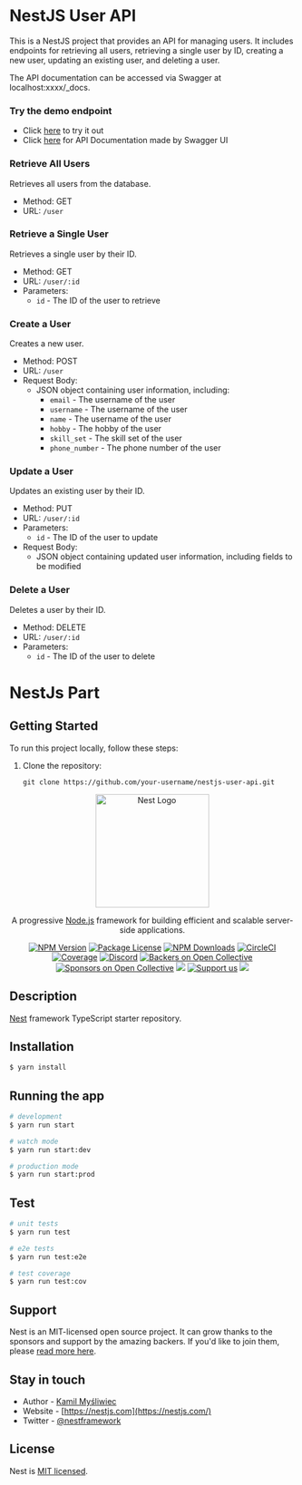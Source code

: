 # NestJS User API

This is a NestJS project that provides an API for managing users. It includes endpoints for retrieving all users, retrieving a single user by ID, creating a new user, updating an existing user, and deleting a user.

The API documentation can be accessed via Swagger at localhost:xxxx/_docs.
### Try the demo endpoint
 - Click [here](https://viridian-mackerel-wear.cyclic.app/) to try it out
 - Click [here](https://viridian-mackerel-wear.cyclic.app/_docs) for API Documentation made by Swagger UI 

### Retrieve All Users

Retrieves all users from the database.

- Method: GET
- URL: `/user`

### Retrieve a Single User

Retrieves a single user by their ID.

- Method: GET
- URL: `/user/:id`
- Parameters:
  - `id` - The ID of the user to retrieve

### Create a User

Creates a new user.

- Method: POST
- URL: `/user`
- Request Body:
  - JSON object containing user information, including:
    - `email` - The username of the user
    - `username` - The username of the user
    - `name` - The username of the user
    - `hobby` - The hobby of the user
    - `skill_set` - The skill set of the user
    - `phone_number` - The phone number of the user

### Update a User

Updates an existing user by their ID.

- Method: PUT
- URL: `/user/:id`
- Parameters:
  - `id` - The ID of the user to update
- Request Body:
  - JSON object containing updated user information, including fields to be modified

### Delete a User

Deletes a user by their ID.

- Method: DELETE
- URL: `/user/:id`
- Parameters:
  - `id` - The ID of the user to delete


# NestJs Part
## Getting Started

To run this project locally, follow these steps:

1. Clone the repository:

   ```shell
   git clone https://github.com/your-username/nestjs-user-api.git

<p align="center">
  <a href="http://nestjs.com/" target="blank"><img src="https://nestjs.com/img/logo-small.svg" width="200" alt="Nest Logo" /></a>
</p>

[circleci-image]: https://img.shields.io/circleci/build/github/nestjs/nest/master?token=abc123def456
[circleci-url]: https://circleci.com/gh/nestjs/nest

  <p align="center">A progressive <a href="http://nodejs.org" target="_blank">Node.js</a> framework for building efficient and scalable server-side applications.</p>
    <p align="center">
<a href="https://www.npmjs.com/~nestjscore" target="_blank"><img src="https://img.shields.io/npm/v/@nestjs/core.svg" alt="NPM Version" /></a>
<a href="https://www.npmjs.com/~nestjscore" target="_blank"><img src="https://img.shields.io/npm/l/@nestjs/core.svg" alt="Package License" /></a>
<a href="https://www.npmjs.com/~nestjscore" target="_blank"><img src="https://img.shields.io/npm/dm/@nestjs/common.svg" alt="NPM Downloads" /></a>
<a href="https://circleci.com/gh/nestjs/nest" target="_blank"><img src="https://img.shields.io/circleci/build/github/nestjs/nest/master" alt="CircleCI" /></a>
<a href="https://coveralls.io/github/nestjs/nest?branch=master" target="_blank"><img src="https://coveralls.io/repos/github/nestjs/nest/badge.svg?branch=master#9" alt="Coverage" /></a>
<a href="https://discord.gg/G7Qnnhy" target="_blank"><img src="https://img.shields.io/badge/discord-online-brightgreen.svg" alt="Discord"/></a>
<a href="https://opencollective.com/nest#backer" target="_blank"><img src="https://opencollective.com/nest/backers/badge.svg" alt="Backers on Open Collective" /></a>
<a href="https://opencollective.com/nest#sponsor" target="_blank"><img src="https://opencollective.com/nest/sponsors/badge.svg" alt="Sponsors on Open Collective" /></a>
  <a href="https://paypal.me/kamilmysliwiec" target="_blank"><img src="https://img.shields.io/badge/Donate-PayPal-ff3f59.svg"/></a>
    <a href="https://opencollective.com/nest#sponsor"  target="_blank"><img src="https://img.shields.io/badge/Support%20us-Open%20Collective-41B883.svg" alt="Support us"></a>
  <a href="https://twitter.com/nestframework" target="_blank"><img src="https://img.shields.io/twitter/follow/nestframework.svg?style=social&label=Follow"></a>
</p>
  <!--[![Backers on Open Collective](https://opencollective.com/nest/backers/badge.svg)](https://opencollective.com/nest#backer)
  [![Sponsors on Open Collective](https://opencollective.com/nest/sponsors/badge.svg)](https://opencollective.com/nest#sponsor)-->

## Description

[Nest](https://github.com/nestjs/nest) framework TypeScript starter repository.

## Installation

```bash
$ yarn install
```

## Running the app

```bash
# development
$ yarn run start

# watch mode
$ yarn run start:dev

# production mode
$ yarn run start:prod
```

## Test

```bash
# unit tests
$ yarn run test

# e2e tests
$ yarn run test:e2e

# test coverage
$ yarn run test:cov
```

## Support

Nest is an MIT-licensed open source project. It can grow thanks to the sponsors and support by the amazing backers. If you'd like to join them, please [read more here](https://docs.nestjs.com/support).

## Stay in touch

- Author - [Kamil Myśliwiec](https://kamilmysliwiec.com)
- Website - [https://nestjs.com](https://nestjs.com/)
- Twitter - [@nestframework](https://twitter.com/nestframework)

## License

Nest is [MIT licensed](LICENSE).

